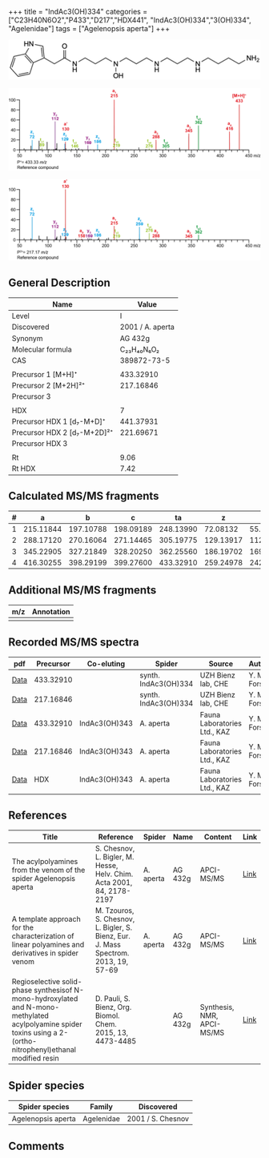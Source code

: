 +++
title = "IndAc3(OH)334"
categories = ["C23H40N6O2","P433","D217","HDX441",
"IndAc3(OH)334","3(OH)334",
"Agelenidae"]
tags = ["Agelenopsis aperta"]
+++

![](/img/IndAc3(OH)334.png)

![](/img_MSMS/433_IndAc3(OH)334.png?classes=border)

![](/img_MSMS/433_IndAc3(OH)334_2.png?classes=border)

## General Description

| Name                        | Value            |
|-----------------------------|------------------|
| Level                       | I                |
| Discovered                  | 2001 / A. aperta |
| Synonym                     | AG 432g          |
| Molecular formula           | C₂₃H₄₀N₆O₂       |
| CAS                         | 389872-73-5      |
|                             |                  |
| Precursor 1 [M+H]⁺          | 433.32910        |
| Precursor 2 [M+2H]²⁺        | 217.16846        |
| Precursor 3                 |                  |
|                             |                  |
| HDX                         | 7                |
| Precursor HDX 1 [d₇-M+D]⁺   | 441.37931        |
| Precursor HDX 2 [d₇-M+2D]²⁺ | 221.69671        |
| Precursor HDX 3             |                  |
|                             |                  |
| Rt                          | 9.06             |
| Rt HDX                      | 7.42             |

## Calculated MS/MS fragments

| # | a         | b         | c         | ta        | z         | y         | tz        |
|---|-----------|-----------|-----------|-----------|-----------|-----------|-----------|
| 1 | 215.11844 | 197.10788 | 198.09189 | 248.13990 | 72.08132  | 55.05477  | 89.10787  |
| 2 | 288.17120 | 270.16064 | 271.14465 | 305.19775 | 129.13917 | 112.11262 | 146.16572 |
| 3 | 345.22905 | 327.21849 | 328.20250 | 362.25560 | 186.19702 | 169.17047 | 219.21848 |
| 4 | 416.30255 | 398.29199 | 399.27600 | 433.32910 | 259.24978 | 242.22323 | 276.27633 |

## Additional MS/MS fragments

| m/z       | Annotation |
|-----------|------------|
|           |            |

## Recorded MS/MS spectra

| pdf                                                              | Precursor | Co-eluting    | Spider               | Source                       | Author        |
|------------------------------------------------------------------|-----------|---------------|----------------------|------------------------------|---------------|
| [Data](/pdf/433_IndAc3(OH)334_9-06.pdf)                          | 433.32910 |               | synth. IndAc3(OH)334 | UZH Bienz lab, CHE           | Y. M. Forster |
| [Data](/pdf/433_IndAc3(OH)334_9-06_2.pdf)                        | 217.16846 |               | synth. IndAc3(OH)334 | UZH Bienz lab, CHE           | Y. M. Forster |
| [Data](/pdf/A-aperta/433_IndAc3(OH)334_IndAc3(OH)343_Aa.pdf)     | 433.32910 | IndAc3(OH)343 | A. aperta            | Fauna Laboratories Ltd., KAZ | Y. M. Forster |
| [Data](/pdf/A-aperta/433_IndAc3(OH)334_IndAc3(OH)343_Aa_2.pdf)   | 217.16846 | IndAc3(OH)343 | A. aperta            | Fauna Laboratories Ltd., KAZ | Y. M. Forster |
| [Data](/pdf/A-aperta/433_IndAc3(OH)334_IndAc3(OH)343_Aa_HDX.pdf) | HDX       | IndAc3(OH)343 | A. aperta            | Fauna Laboratories Ltd., KAZ | Y. M. Forster |

## References

| Title                                                                                                                                                            | Reference                                                                           | Spider    | Name    | Content                    | Link                                                                                                                          |
|------------------------------------------------------------------------------------------------------------------------------------------------------------------|-------------------------------------------------------------------------------------|-----------|---------|----------------------------|-------------------------------------------------------------------------------------------------------------------------------|
| The acylpolyamines from the venom of the spider Agelenopsis aperta                                                                                               | S. Chesnov, L. Bigler, M. Hesse, Helv. Chim. Acta 2001, 84, 2178-2197               | A. aperta | AG 432g | APCI-MS/MS                 | [Link](https://onlinelibrary.wiley.com/doi/abs/10.1002/1522-2675%2820010815%2984%3A8%3C2178%3A%3AAID-HLCA2178%3E3.0.CO%3B2-N) |
| A template approach for the characterization of linear polyamines and derivatives in spider venom                                                                | M. Tzouros, S. Chesnov, L. Bigler, S. Bienz, Eur. J. Mass Spectrom. 2013, 19, 57-69 | A. aperta | AG 432g | APCI-MS/MS                 | [Link](https://journals.sagepub.com/doi/10.1255/ejms.1213)                                                                    |
| Regioselective solid-phase synthesisof N-mono-hydroxylated and N-mono-methylated acylpolyamine spider toxins using a 2-(ortho-nitrophenyl)ethanal modified resin | D. Pauli, S. Bienz, Org. Biomol. Chem. 2015, 13, 4473-4485                          |           | AG 432g | Synthesis, NMR, APCI-MS/MS | [Link](https://pubs.rsc.org/en/Content/ArticleLanding/2015/OB/C5OB00108K#!divAbstract)                                        |

## Spider species

| Spider species     | Family     | Discovered        |
|--------------------|------------|-------------------|
| Agelenopsis aperta | Agelenidae | 2001 / S. Chesnov |

## Comments